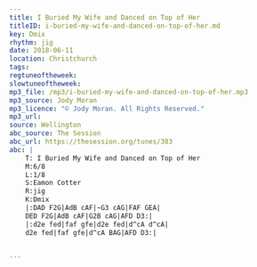```yaml
---
title: I Buried My Wife and Danced on Top of Her
titleID: i-buried-my-wife-and-danced-on-top-of-her.md
key: Dmix
rhythm: jig
date: 2018-06-11
location: Christchurch
tags:
regtuneoftheweek:
slowtuneoftheweek:
mp3_file: /mp3/i-buried-my-wife-and-danced-on-top-of-her.mp3
mp3_source: Jody Moran
mp3_licence: "© Jody Moran. All Rights Reserved."
mp3_url:
source: Wellington
abc_source: The Session
abc_url: https://thesession.org/tunes/383
abc: |
    T: I Buried My Wife and Danced on Top of Her
    M:6/8
    L:1/8
    S:Eamon Cotter
    R:jig
    K:Dmix
    |:DAD F2G|AdB cAF|~G3 cAG|FAF GEA|
    DED F2G|AdB cAF|G2B cAG|AFD D3:|
    |:d2e fed|faf gfe|d2e fed|d^cA d^cA|
    d2e fed|faf gfe|d^cA BAG|AFD D3:|


---
```


